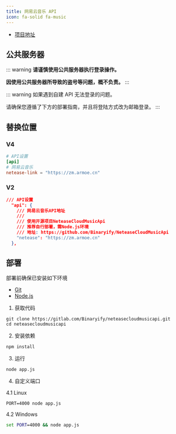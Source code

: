 ```yaml
---
title: 网易云音乐 API
icon: fa-solid fa-music
---
```


- [项目地址](https://gitlab.com/Binaryify/neteasecloudmusicapi)

## 公共服务器

::: warning
**请谨慎使用公共服务器执行登录操作。**

**因使用公共服务器所导致的盗号等问题，概不负责。**
:::

<netease-api />

::: warning
如果遇到自建 API 无法登录的问题。

请确保您遵循了下方的部署指南，并且将登陆方式改为邮箱登录。
:::

## 替换位置

### V4

```toml {4}
# API设置
[api]
# 网易云音乐
netease-link = "https://zm.armoe.cn"
```

### V2

```json {8}
/// API设置
  "api": {
    /// 网易云音乐API地址
    ///
    /// 使用开源项目NeteaseCloudMusicApi
    /// 推荐自行部署，需Node.js环境
    /// 地址: https://github.com/Binaryify/NeteaseCloudMusicApi
    "netease": "https://zm.armoe.cn"
  },
```

## 部署

部署前确保已安装如下环境

- [Git](https://git-scm.com/download)
- [Node.js](https://nodejs.org/zh-cn/)

1. 获取代码

```shell
git clone https://gitlab.com/Binaryify/neteasecloudmusicapi.git
cd neteasecloudmusicapi
```

2. 安装依赖

```shell
npm install
```

3. 运行

```shell
node app.js
```

4. 自定义端口

4.1 Linux

```shell
PORT=4000 node app.js
```

4.2 Windows

```bat
set PORT=4000 && node app.js
```
